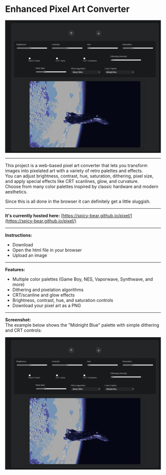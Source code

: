 # Enhanced Pixel Art Converter

![Pixel Art Converter Screenshot](./image.png)

---
This project is a web-based pixel art converter that lets you transform images into pixelated art with a variety of retro palettes and effects.  
You can adjust brightness, contrast, hue, saturation, dithering, pixel size, and apply special effects like CRT scanlines, glow, and curvature.  
Choose from many color palettes inspired by classic hardware and modern aesthetics.

Since this is all done in the browser it can definitely get a little sluggish.

---
**It's currently hosted here:**
[https://spicy-bear.github.io/pixel/](https://spicy-bear.github.io/pixel/)

---
**Instructions:**
- Download
- Open the html file in your browser
- Upload an image

---
**Features:**
- Multiple color palettes (Game Boy, NES, Vaporwave, Synthwave, and more)
- Dithering and pixelation algorithms
- CRT/scanline and glow effects
- Brightness, contrast, hue, and saturation controls
- Download your pixel art as a PNG

---
**Screenshot:**  
The example below shows the "Midnight Blue" palette with simple dithering and CRT controls:

![Pixel Art Example](./image.png)
